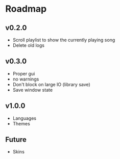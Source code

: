 # Roadmap

## v0.2.0
- Scroll playlist to show the currently playing song
- Delete old logs

## v0.3.0
- Proper gui
- no warnings
- Don't block on large IO (library save)
- Save window state

## v1.0.0
- Languages
- Themes

## Future
- Skins
